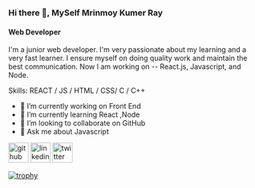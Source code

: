### Hi there 👋, MySelf Mrinmoy Kumer Ray
#### Web Developer
I'm a junior web developer. I'm very passionate about my learning and a very fast learner. I ensure myself on doing quality work and maintain the best communication. Now I am working on -- React.js, Javascript, and Node.

Skills: REACT / JS / HTML / CSS/ C / C++

- 🔭 I’m currently working on Front End  
- 🌱 I’m currently learning React ,Node 
- 👯 I’m looking to collaborate on GitHub 
- 💬 Ask me about Javascript  


[<img src='https://cdn.jsdelivr.net/npm/simple-icons@3.0.1/icons/github.svg' alt='github' height='40'>](https://github.com/https://github.com/MrinmoyBaust98)  [<img src='https://cdn.jsdelivr.net/npm/simple-icons@3.0.1/icons/linkedin.svg' alt='linkedin' height='40'>](https://www.linkedin.com/in/in/mrinmoy-kumer-ray-57063a267/)  [<img src='https://cdn.jsdelivr.net/npm/simple-icons@3.0.1/icons/twitter.svg' alt='twitter' height='40'>](https://twitter.com/@kumer_mrinmoy)  

[![trophy](https://github-profile-trophy.vercel.app/?username=https://github.com/MrinmoyBaust98)](https://github.com/ryo-ma/github-profile-trophy)



